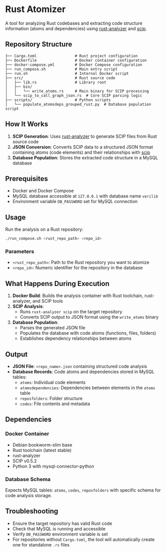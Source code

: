 # Rust Atomizer

A tool for analyzing Rust codebases and extracting code structure information (atoms and dependencies) using [rust-analyzer](https://rust-analyzer.github.io/) and [scip](https://github.com/sourcegraph/scip/).

## Repository Structure

```
├── Cargo.toml                 # Rust project configuration
├── Dockerfile                 # Docker container configuration
├── docker-compose.yml         # Docker Compose configuration
├── run_compose.sh             # Main entry script
├── run.sh                     # Internal Docker script
├── src/                       # Rust source code
│   ├── lib.rs                 # Library root
│   ├── bin/
│   │   └── write_atoms.rs     # Main binary for SCIP processing
│   └── scip_to_call_graph_json.rs  # Core SCIP parsing logic
├── scripts/                   # Python scripts
│   └── populate_atomsdeps_grouped_rust.py  # Database population script
```

## How It Works

1. **SCIP Generation**: Uses [rust-analyzer](https://rust-analyzer.github.io/) to generate SCIP files from Rust source code
2. **JSON Conversion**: Converts SCIP data to a structured JSON format containing atoms (code elements) and their relationships with [scip](https://github.com/sourcegraph/scip/)
3. **Database Population**: Stores the extracted code structure in a MySQL database 

## Prerequisites

- Docker and Docker Compose
- MySQL database accessible at `127.0.0.1` with database name `verilib`
- Environment variable `DB_PASSWORD` set for MySQL connection

## Usage

Run the analysis on a Rust repository:

```bash
./run_compose.sh <rust_repo_path> <repo_id>
```

### Parameters

- `<rust_repo_path>`: Path to the Rust repository you want to atomize
- `<repo_id>`: Numeric identifier for the repository in the database

## What Happens During Execution

1. **Docker Build**: Builds the analysis container with Rust toolchain, rust-analyzer, and SCIP tools
2. **SCIP Analysis**: 
   - Runs `rust-analyzer scip` on the target repository
   - Converts SCIP output to JSON format using the `write_atoms` binary
3. **Database Population**:
   - Parses the generated JSON file
   - Populates the database with code atoms (functions, files, folders)
   - Establishes dependency relationships between atoms
   
## Output

- **JSON File**: `<repo_name>.json` containing structured code analysis
- **Database Records**: Code atoms and dependencies stored in MySQL tables:
  - `atoms`: Individual code elements
  - `atomsdependencies`: Dependencies between elements in the `atoms` table
  - `reposfolders`: Folder structure
  - `codes`: File contents and metadata

## Dependencies

### Docker Container
- Debian bookworm-slim base
- Rust toolchain (latest stable)
- rust-analyzer
- SCIP v0.5.2
- Python 3 with mysql-connector-python

### Database Schema
Expects MySQL tables: `atoms`, `codes`, `reposfolders` with specific schema for code analysis storage.

## Troubleshooting

- Ensure the target repository has valid Rust code
- Check that MySQL is running and accessible
- Verify `DB_PASSWORD` environment variable is set
- For repositories without `Cargo.toml`, the tool will automatically create one for standalone `.rs` files
